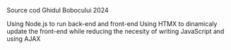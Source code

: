 Source cod Ghidul Bobocului 2024

Using Node.js to run back-end and front-end
Using HTMX to dinamicaly update the front-end while reducing the necesity of writing JavaScript and using AJAX

